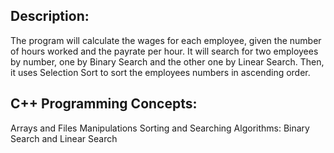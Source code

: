 ## Description:
The program will calculate the wages for each employee, given the number of hours worked and the payrate per hour. It will search for two employees by number, one by Binary Search and the other one by Linear Search. Then, it uses Selection Sort to sort the employees numbers in ascending order.

## C++ Programming Concepts:
Arrays and Files Manipulations
Sorting and Searching Algorithms: Binary Search and Linear Search

